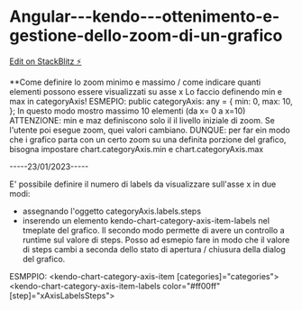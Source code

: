 # Angular---kendo---ottenimento-e-gestione-dello-zoom-di-un-grafico

[Edit on StackBlitz ⚡️](https://stackblitz.com/edit/angular-jz8npi-pnmd5q)

**Come definire lo zoom minimo e massimo / come indicare quanti elementi possono essere visualizzati su asse x 
Lo faccio definendo min e max in categoryAxis!
ESMEPIO: 
  public categoryAxis: any = {
      min: 0,
      max: 10,
  };
In questo modo mostro massimo 10 elementi (da x= 0 a x=10)
ATTENZIONE: min e maz definiscono solo il il livello iniziale di zoom. 
Se l'utente poi esegue zoom, quei valori cambiano.
DUNQUE: per far ein modo che i grafico parta con un certo zoom su 
una definita porzione del grafico, bisogna impostare 
chart.categoryAxis.min e chart.categoryAxis.max


-----23/01/2023-----

E' possibile definire il numero di labels da visualizzare sull'asse x in due modi: 
- assegnando l'oggetto categoryAxis.labels.steps
- inserendo un elemento kendo-chart-category-axis-item-labels nel tmeplate del grafico.
Il secondo modo permette di avere un controllo a runtime sul valore di steps. 
Posso ad esmepio fare in modo che il valore di steps cambi a seconda dello stato di 
apertura / chiusura della dialog del grafico.

ESMPPIO:
<kendo-chart-category-axis>
  <kendo-chart-category-axis-item [categories]="categories">
    <kendo-chart-category-axis-item-labels color="#ff00ff" [step]="xAxisLabelsSteps">
    </kendo-chart-category-axis-item-labels>
  </kendo-chart-category-axis-item>
</kendo-chart-category-axis>